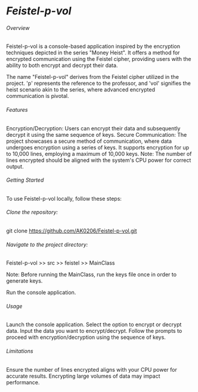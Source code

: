# ***Feistel-p-vol***

###### Overview
Feistel-p-vol is a console-based application inspired by the encryption techniques depicted in the series "Money Heist". It offers a method for encrypted communication using the Feistel cipher, providing users with the ability to both encrypt and decrypt their data.

The name "Feistel-p-vol" derives from the Feistel cipher utilized in the project. 'p' represents the reference to the professor, and 'vol' signifies the heist scenario akin to the series, where advanced encrypted communication is pivotal.

###### Features
Encryption/Decryption: Users can encrypt their data and subsequently decrypt it using the same sequence of keys.
Secure Communication: The project showcases a secure method of communication, where data undergoes encryption using a series of keys. It supports encryption for up to 10,000 lines, employing a maximum of 10,000 keys. Note: The number of lines encrypted should be aligned with the system's CPU power for correct output.

###### Getting Started
To use Feistel-p-vol locally, follow these steps:

###### Clone the repository:
git clone https://github.com/AK0206/Feistel-p-vol.git

###### Navigate to the project directory:
Feistel-p-vol >> src >> feistel >> MainClass

Note: Before running the MainClass, run the keys file once in order to generate keys.

Run the console application.

###### Usage
Launch the console application.
Select the option to encrypt or decrypt data.
Input the data you want to encrypt/decrypt.
Follow the prompts to proceed with encryption/decryption using the sequence of keys.

###### Limitations
Ensure the number of lines encrypted aligns with your CPU power for accurate results.
Encrypting large volumes of data may impact performance.
